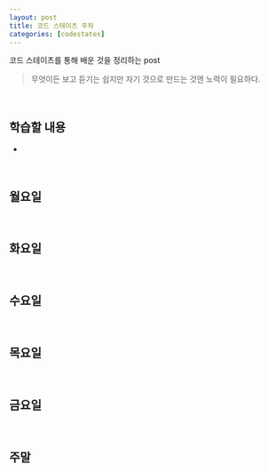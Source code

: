 ```yaml
---
layout: post
title: 코드 스테이츠 주차
categories: [codestates]
---
```


코드 스테이츠를 통해 배운 것을 정리하는 post

> 무엇이든 보고 듣기는 쉽지만
> 자기 것으로 만드는 것엔 노력이 필요하다.

<br>

## 학습할 내용

- 

<br>

## 월요일

<br>

## 화요일

<br>

## 수요일

<br>

## 목요일

<br>

## 금요일

<br>

## 주말

